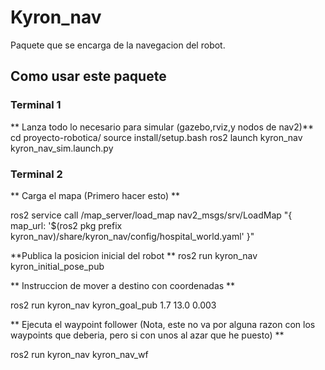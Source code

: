 # Kyron_nav

Paquete que se encarga de la navegacion del robot.


## Como usar este paquete

### Terminal 1

** Lanza todo lo necesario para simular (gazebo,rviz,y nodos de nav2)**
cd proyecto-robotica/
source install/setup.bash
ros2 launch kyron_nav kyron_nav_sim.launch.py 


### Terminal 2

** Carga el mapa (Primero hacer esto) **

ros2 service call /map_server/load_map nav2_msgs/srv/LoadMap "{
  map_url: '$(ros2 pkg prefix kyron_nav)/share/kyron_nav/config/hospital_world.yaml'
}"

**Publica la posicion inicial del robot **
ros2 run kyron_nav kyron_initial_pose_pub

** Instruccion de mover a destino con coordenadas **

ros2 run kyron_nav kyron_goal_pub 1.7 13.0 0.003

** Ejecuta el waypoint follower (Nota, este no va por alguna razon con los waypoints que deberia, pero si con unos al azar que he puesto) **

ros2 run kyron_nav kyron_nav_wf


